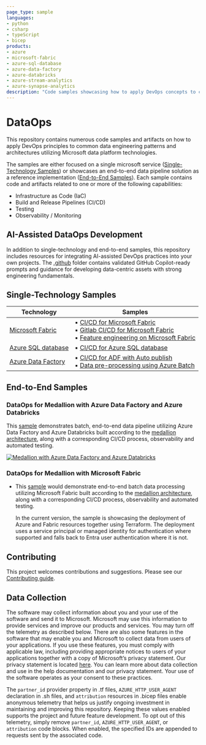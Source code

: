 ```yaml
---
page_type: sample
languages:
- python
- csharp
- typeScript
- bicep
products:
- azure
- microsoft-fabric
- azure-sql-database
- azure-data-factory
- azure-databricks
- azure-stream-analytics
- azure-synapse-analytics
description: "Code samples showcasing how to apply DevOps concepts to common data engineering patterns and architectures leveraging different Microsoft data platform technologies."
---
```


# DataOps

This repository contains numerous code samples and artifacts on how to apply DevOps principles to common data engineering patterns and architectures utilizing Microsoft data platform technologies.

The samples are either focused on a single microsoft service ([Single-Technology Samples](#single-technology-samples)) or showcases an end-to-end data pipeline solution as a reference implementation ([End-to-End Samples](#end-to-end-samples)). Each sample contains code and artifacts related to one or more of the following capabilities:

- Infrastructure as Code (IaC)
- Build and Release Pipelines (CI/CD)
- Testing
- Observability / Monitoring

## AI-Assisted DataOps Development
In addition to single-technology and end-to-end samples, this repository includes resources for integrating AI-assisted DevOps practices into your own projects. The [.github](./.github/README.md) folder contains validated GitHub Copilot-ready prompts and guidance for developing data-centric assets with strong engineering fundamentals.

## Single-Technology Samples

| Technology | Samples |
| ---------- | ------- |
| [Microsoft Fabric](./fabric/README.md) | ▪️ [CI/CD for Microsoft Fabric](./fabric/fabric_ci_cd/README.md)<br>▪️ [Gitlab CI/CD for Microsoft Fabric](./fabric/fabric_cicd_gitlab/README.md)<br>▪️ [Feature engineering on Microsoft Fabric](./fabric/feature_engineering_on_fabric/README.md) |
| [Azure SQL database](./azuresqldb/README.md) | ▪️ [CI/CD for Azure SQL database](./azuresqldb/azuresql_ci_cd/README.md) |
| [Azure Data Factory](./azuredatafactory/README.md) | ▪️ [CI/CD for ADF with Auto publish](./azuredatafactory/adf_cicd_auto_publish/README.md)<br> ▪️ [Data pre-processing using Azure Batch](./azuredatafactory/adf_data_pre_processing_with_azure_batch/README.md) |

## End-to-End Samples

### DataOps for Medallion with Azure Data Factory and Azure Databricks

This [sample](databricks/parking_sensors/) demonstrates batch, end-to-end data pipeline utilizing Azure Data Factory and Azure Databricks built according to the [medallion architecture](https://learn.microsoft.com/azure/databricks/lakehouse/medallion), along with a corresponding CI/CD process, observability and automated testing.

[![Medallion with Azure Data Factory and Azure Databricks](docs/images/CI_CD_process_simplified.png "Architecture")](databricks/parking_sensors/)

### DataOps for Medallion with Microsoft Fabric

- This [sample](./fabric/fabric_dataops_sample/) would demonstrate end-to-end batch data processing utilizing Microsoft Fabric built according to the [medallion architecture](https://learn.microsoft.com/fabric/onelake/onelake-medallion-lakehouse-architecture), along with a corresponding CI/CD process, observability and automated testing.

  In the current version, the sample is showcasing the deployment of Azure and Fabric resources together using Terraform. The deployment uses a service principal or managed identity for authentication where supported and falls back to Entra user authentication where it is not.

## Contributing

This project welcomes contributions and suggestions. Please see our [Contributing guide](/CONTRIBUTING.md).

## Data Collection

The software may collect information about you and your use of the software and send it to
Microsoft. Microsoft may use this information to provide services and improve our products
and services. You may turn off the telemetry as described below. There are also some features
in the software that may enable you and Microsoft to collect data from users of your applications.
If you use these features, you must comply with applicable law, including providing appropriate
notices to users of your applications together with a copy of Microsoft’s privacy statement. Our
privacy statement is located [here](https://go.microsoft.com/fwlink/?LinkID=824704). You can learn more
about data collection and use in the help documentation and our privacy statement. Your use of the
software operates as your consent to these practices.

The `partner_id` provider property in .tf files, `AZURE_HTTP_USER_AGENT` declaration in .sh files, and `attribution` 
resources in .bicep files enable anonymous telemetry that helps us justify ongoing investment in 
maintaining and improving this repository. Keeping these values enabled supports the project and future 
feature development. To opt out of this telemetry, simply remove `partner_id`, `AZURE_HTTP_USER_AGENT`, 
or `attribution` code blocks. When enabled, the specified IDs are appended to requests sent by the associated code.
